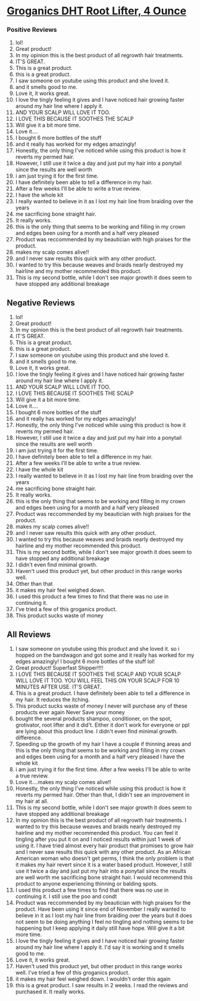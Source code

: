 # [Groganics DHT Root Lifter, 4 Ounce](https://products.checkmycream.com/products/Groganics-DHT-Root-Lifter-4-Ounce.html)

### Positive Reviews

<ol>
      <li>lol!</li>
      <li>Great product!</li>
      <li>In my opinion this is the best product of all regrowth hair treatments.</li>
      <li>IT&#x27;S GREAT.</li>
      <li>This is a great product.</li>
      <li>this is a great product.  </li>
      <li>I saw someone on youtube using this product and she loved it.</li>
      <li>and it smells good to me.</li>
      <li>Love it, it works great.</li>
      <li>I love the tingly feeling it gives and I have noticed hair growing faster around my hair line where I apply it.</li>
      <li>AND YOUR SCALP WILL LOVE IT TOO.</li>
      <li>I LOVE THIS BECAUSE IT SOOTHES THE SCALP</li>
      <li>Will give it a bit more time.</li>
      <li>Love it....</li>
      <li>I bought 6 more bottles of the stuff</li>
      <li>and it really has worked for my edges amazingly!</li>
      <li>Honestly, the only thing I&#x27;ve noticed while using this product is how it reverts my permed hair.  </li>
      <li>However, I still use it twice a day and just put my hair into a ponytail since the results are well worth</li>
      <li>i am just trying it for the first time.</li>
      <li>I have definitely been able to tell a difference in my hair.</li>
      <li>After a few weeks I&#x27;ll be able to write a true review.</li>
      <li>I have the whole kit</li>
      <li>I really wanted to believe in it as I lost my hair line from braiding over the years</li>
      <li>me sacrificing bone straight hair.</li>
      <li>It really works.</li>
      <li>this is the only thing that seems to be working and filling in my crown and edges been using for a month and a half very pleased</li>
      <li>Product was reccommended by my beautician with high praises for the product.</li>
      <li>makes my scalp comes alive!!</li>
      <li>and I never saw results this quick with any other product.</li>
      <li>I wanted to try this because weaves and braids nearly destroyed my hairline and my mother recommended this product.</li>
      <li>This is my second bottle, while I don&#x27;t see major growth it does seem to have stopped any additional breakage</li>
</ol>


<h2>Negative Reviews</h2>
<ol>
<li> lol!</li>
<li> Great product!</li>
<li> In my opinion this is the best product of all regrowth hair treatments.</li>
<li> IT&#x27;S GREAT.</li>
<li> This is a great product.</li>
<li> this is a great product.  </li>
<li> I saw someone on youtube using this product and she loved it.</li>
<li> and it smells good to me.</li>
<li> Love it, it works great.</li>
<li> I love the tingly feeling it gives and I have noticed hair growing faster around my hair line where I apply it.</li>
<li> AND YOUR SCALP WILL LOVE IT TOO.</li>
<li> I LOVE THIS BECAUSE IT SOOTHES THE SCALP</li>
<li> Will give it a bit more time.</li>
<li> Love it....</li>
<li> I bought 6 more bottles of the stuff</li>
<li> and it really has worked for my edges amazingly!</li>
<li> Honestly, the only thing I&#x27;ve noticed while using this product is how it reverts my permed hair.  </li>
<li> However, I still use it twice a day and just put my hair into a ponytail since the results are well worth</li>
<li> i am just trying it for the first time.</li>
<li> I have definitely been able to tell a difference in my hair.</li>
<li> After a few weeks I&#x27;ll be able to write a true review.</li>
<li> I have the whole kit</li>
<li> I really wanted to believe in it as I lost my hair line from braiding over the years</li>
<li> me sacrificing bone straight hair.</li>
<li> It really works.</li>
<li> this is the only thing that seems to be working and filling in my crown and edges been using for a month and a half very pleased</li>
<li> Product was reccommended by my beautician with high praises for the product.</li>
<li> makes my scalp comes alive!!</li>
<li> and I never saw results this quick with any other product.</li>
<li> I wanted to try this because weaves and braids nearly destroyed my hairline and my mother recommended this product.</li>
<li> This is my second bottle, while I don&#x27;t see major growth it does seem to have stopped any additional breakage</li>
<li> I didn&#x27;t even find minimal growth.</li>
<li> Haven&#x27;t used this product yet, but other product in this range works well.</li>
<li> Other than that</li>
<li> it makes my hair feel weighed down.</li>
<li> I used this product a few times to find that there was no use in continuing it.</li>
<li> I&#x27;ve tried a few of this groganics product.</li>
<li> This product sucks waste of money  </li>
</ol>

<h2>All Reviews</h2>

<ol>
    <li> I saw someone on youtube using this product and she loved it. so i hopped on the bandwagon and got some and it really has worked for my edges amazingly! I bought 6 more bottles of the stuff lol!</li>
    <li> Great product! Superfast Shipper!!!!</li>
    <li> I LOVE THIS BECAUSE IT SOOTHES THE SCALP AND YOUR SCALP WILL LOVE IT TOO. YOU WILL FEEL THIS ON YOUR SCALP FOR 10 MINUTES AFTER USE. IT&#x27;S GREAT.</li>
    <li> This is a great product. I have definitely been able to tell a difference in my hair. It reduces the itching.</li>
    <li> This product sucks waste of money  I  never will purchase any of these products ever again Never Save your money</li>
    <li> bought the several products shampoo, conditioner, on the spot, grotivator, root lifter and it did&#x27;t.  Either it don&#x27;t work for everyone or ppl are lying about this product line.  I didn&#x27;t even find minimal growth. difference.</li>
    <li> Speeding up the growth of my hair I have a couple if thinning areas and this is the only thing that seems to be working and filling in my crown and edges been using for a month and a half very pleased I have the whole kit</li>
    <li> i am just trying it for the first time. After a few weeks I&#x27;ll be able to write a true review.</li>
    <li> Love it....makes my scalp comes alive!!</li>
    <li> Honestly, the only thing I&#x27;ve noticed while using this product is how it reverts my permed hair.  Other than that, I didn&#x27;t see an improvement in my hair at all.</li>
    <li> This is my second bottle, while I don&#x27;t see major growth it does seem to have stopped any additional breakage</li>
    <li> In my opinion this is the best product of all regrowth hair treatments. I wanted to try this because weaves and braids nearly destroyed my hairline and my mother recommended this product. You can feel it tingling after you put it on and I noticed results within just 1 week of using it. I have tried almost every hair product that promises to grow hair and I never saw results this quick with any other product. As an African American woman who doesn&#x27;t get perms, I think the only problem is that it makes my hair revert since it is a water based product. However, I still use it twice a day and just put my hair into a ponytail since the results are well worth me sacrificing bone straight hair. I would recommend this product to anyone experiencing thinning or balding spots.</li>
    <li> I used this product a few times to find that there was no use in continuing it. I still use the poo and condt</li>
    <li> Product was reccommended by my beautician with high praises for the product. Have been using it since end of November I really wanted to believe in it as I lost my hair line from braiding over the years but it does not seem to be doing anything I feel no tingling and nothing seems to be happening but I keep applying it daily still have hope. Will give it a bit more time.</li>
    <li> I love the tingly feeling it gives and I have noticed hair growing faster around my hair line where I apply it. I&#x27;d say it is working and it smells good to me.</li>
    <li> Love it, it works great.</li>
    <li> Haven&#x27;t used this product yet, but other product in this range works well. I&#x27;ve tried a few of this groganics product.</li>
    <li> it makes my hair feel weighed down. I wouldn&#x27;t order this again</li>
    <li> this is a great product.  I saw results in 2 weeks.  I read the reviews and purchased it.  It really works.</li>
</ol>




